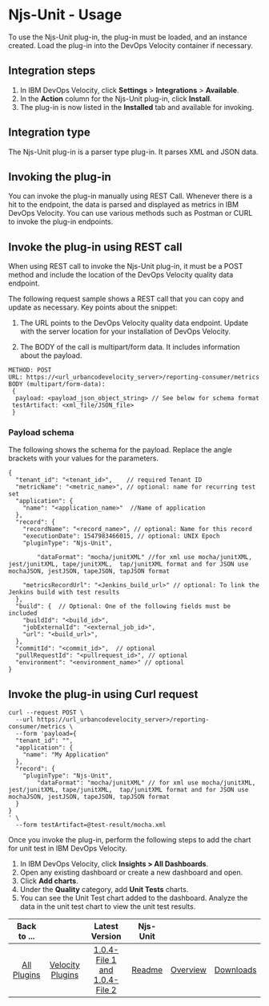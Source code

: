 
# Njs-Unit - Usage

To use the Njs-Unit plug-in, the plug-in must be loaded, and an instance created. Load the plug-in into the DevOps Velocity container if necessary.

## Integration steps 

  1. In IBM DevOps Velocity, click **Settings** > **Integrations** > **Available**.
  2. In the **Action** column for the Njs-Unit plug-in, click **Install**. 
  3. The plug-in is now listed in the **Installed** tab and available for invoking. 

## Integration type

The Njs-Unit plug-in is a parser type plug-in. It parses XML and JSON data.

## Invoking the plug-in 

You can invoke the plug-in manually using REST Call. Whenever there is a hit to the endpoint, the data is parsed and displayed as metrics in IBM DevOps Velocity. You can use various methods such as Postman or CURL to invoke the plug-in endpoints.

## Invoke the plug-in using REST call 

When using REST call to invoke the Njs-Unit plug-in, it must be a POST method and include the location of the DevOps Velocity quality data endpoint. 

The following request sample shows a REST call that you can copy and update as necessary. Key points about the snippet: 

  1. The URL points to the DevOps Velocity quality data endpoint. Update with the server location for your installation of DevOps Velocity. 

  2. The BODY of the call is multipart/form data. It includes information about the payload.

```
METHOD: POST  
URL: https://<url_urbancodevelocity_server>/reporting-consumer/metrics  
BODY (multipart/form-data): 
 { 
  payload: <payload_json_object_string> // See below for schema format 
 testArtifact: <xml_file/JSON_file> 
 }
```

### Payload schema 

The following shows the schema for the payload. Replace the angle brackets with your values for the parameters.

```
{ 
  "tenant_id": "<tenant_id>",    // required Tenant ID 
  "metricName": "<metric_name>", // optional: name for recurring test set 
  "application": { 
    "name": "<application_name>"  //Name of application 
  }, 
  "record": { 
    "recordName": "<record_name>", // optional: Name for this record 
    "executionDate": 1547983466015, // optional: UNIX Epoch 
    "pluginType": "Njs-Unit", 

        "dataFormat": "mocha/junitXML" //for xml use mocha/junitXML, jest/junitXML, tape/junitXML,  tap/junitXML format and for JSON use mochaJSON, jestJSON, tapeJSON, tapJSON format 

    "metricsRecordUrl": "<Jenkins_build_url>" // optional: To link the Jenkins build with test results 
  }, 
  "build": {  // Optional: One of the following fields must be included  
    "buildId": "<build_id>", 
    "jobExternalId": "<external_job_id>", 
    "url": "<build_url>", 
  }, 
  "commitId": "<commit_id>",  // optional 
  "pullRequestId": "<pullrequest_id>", // optional 
  "environment": "<environment_name>" // optional 
} 
```

## Invoke the plug-in using Curl request 

```
curl --request POST \
  --url https://url_urbancodevelocity_server>/reporting-consumer/metrics \
  --form 'payload={
  "tenant_id": "",
  "application": {
    "name": "My Application"
  },
  "record": {
    "pluginType": "Njs-Unit",
        "dataFormat": "mocha/junitXML" // for xml use mocha/junitXML, jest/junitXML, tape/junitXML,  tap/junitXML format and for JSON use mochaJSON, jestJSON, tapeJSON, tapJSON format
  }
}
' \
  --form testArtifact=@test-result/mocha.xml
```

Once you invoke the plug-in, perform the following steps to add the chart for unit test in IBM DevOps Velocity. 

  1. In IBM DevOps Velocity, click **Insights > All Dashboards**.
  2. Open any existing dashboard or create a new dashboard and open. 
  3. Click **Add charts**.
  4. Under the **Quality** category, add **Unit Tests** charts.
  5. You can see the Unit Test chart added to the dashboard. Analyze the data in the unit test chart to view the unit test results.


|Back to ...||Latest Version|Njs-Unit |||
| :---: | :---: | :---: | :---: | :---: | :---: |
|[All Plugins](../../index.md)|[Velocity Plugins](../README.md)|[1.0.4-File 1 ](https://raw.githubusercontent.com/UrbanCode/IBM-UCV-PLUGINS/main/files/ucv-ext-njs-unit/ucv-ext-njs-unit%3A1.0.4.tar.7z.001)[and 1.0.4-File 2](https://raw.githubusercontent.com/UrbanCode/IBM-UCV-PLUGINS/main/files/ucv-ext-njs-unit/ucv-ext-njs-unit%3A1.0.4.tar.7z.002)|[Readme](README.md)|[Overview](overview.md)|[Downloads](downloads.md)|
